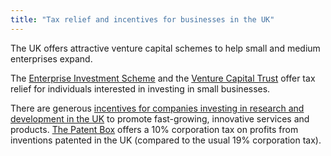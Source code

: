 ```yaml
---
title: "Tax relief and incentives for businesses in the UK"
---
```


The UK offers attractive venture capital schemes to help small and medium enterprises expand.
 
The [Enterprise Investment Scheme](https://www.gov.uk/government/publications/the-enterprise-investment-scheme-introduction) and the [Venture Capital Trust](https://www.gov.uk/government/collections/venture-capital-trusts-statistics) offer tax relief for individuals interested in investing in small businesses.

There are generous [incentives for companies investing in research and development in the UK](https://www.gov.uk/guidance/corporation-tax-research-and-development-rd-relief) to promote fast-growing, innovative services and products. [The Patent Box](https://www.gov.uk/guidance/corporation-tax-the-patent-box) offers a 10% corporation tax on profits from inventions patented in the UK (compared to the usual 19% corporation tax).
